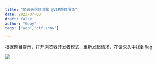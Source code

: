 ```yaml
---
title: "协议头信息泄露 @VIP题目限免"
date: 2023-07-03
draft: false
author: "Goby"
tags: ["web","ctf.show"]

---
```


 根据题目提示，打开浏览器开发者模式，重新发起请求，在请求头中找到flag

![](/ctf.show/932/1.webp)





